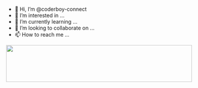 - 👋 Hi, I’m @coderboy-connect
- 👀 I’m interested in ...
- 🌱 I’m currently learning ...
- 💞️ I’m looking to collaborate on ...
- 📫 How to reach me ...

<!---
coderboy-connect/coderboy-connect is a ✨ special ✨ repository because its `README.md` (this file) appears on your GitHub profile.
You can click the Preview link to take a look at your changes.
--->

<img src="https://w7.pngwing.com/pngs/984/937/png-transparent-hacker-anonymous-anonymous-hacker-man-hacking-security-computer-dark-identity-spy-thumbnail.png" height="100" width="100%" >
